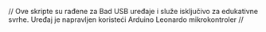 // Ove skripte su rađene za Bad USB uređaje i služe isključivo za edukativne svrhe. Uređaj je napravljen koristeći Arduino Leonardo mikrokontroler //
